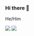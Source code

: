 ### Hi there 👋

He/Him

![](https://raw.githubusercontent.com/Heenwee/github-stats/master/generated/overview.svg#gh-dark-mode-only)
![](https://raw.githubusercontent.com/Heenwee/github-stats/master/generated/overview.svg#gh-light-mode-only)

<!--
**Heenwee/Heenwee** is a ✨ _special_ ✨ repository because its `README.md` (this file) appears on your GitHub profile.

Here are some ideas to get you started:

- 🔭 I’m currently working on ...
- 🌱 I’m currently learning ...
- 👯 I’m looking to collaborate on ...
- 🤔 I’m looking for help with ...
- 💬 Ask me about ...
- 📫 How to reach me: ...
- 😄 Pronouns: ...
- ⚡ Fun fact: ...
-->
